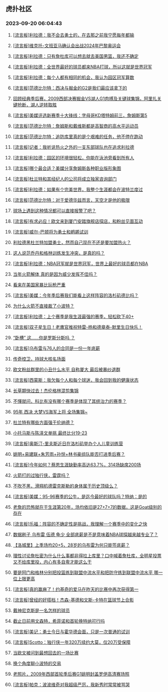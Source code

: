 ## 虎扑社区 
### 2023-09-20 06:04:43

1. [[流言板]利拉德：我不会去勇士的，在去那之前我宁愿每年都输](https://bbs.hupu.com/62161012.html)

2. [[流言板]维克托-文班亚马确认会出战2024年巴黎奥运会](https://bbs.hupu.com/62160331.html)

3. [[流言板]利拉德：只有詹杜库可以想去就去美国男篮，我还不确定](https://bbs.hupu.com/62160780.html)

4. [[流言板]利拉德：全世界最好的球员都来NBA打球，所以这就是世界冠军](https://bbs.hupu.com/62161310.html)

5. [[流言板]利拉德：每个人都有相同的机会，我认为园区冠军算数](https://bbs.hupu.com/62160976.html)

6. [[流言板]范德比尔特：西决与掘金的G2是我们最应该拿下的](https://bbs.hupu.com/62160670.html)

7. [回顾经典季后赛，2009西部决赛掘金VS湖人G1肉搏及关键球集锦，阿里扎关键抢断，湖人逆转取胜](https://bbs.hupu.com/62157893.html)

8. [[流言板]美媒评选新赛季十大锋线：字母哥KD塔特姆前三，詹姆斯第5](https://bbs.hupu.com/62161123.html)

9. [[流言板]范德比尔特：詹姆斯和戴维斯都是高智商的高水平运动员](https://bbs.hupu.com/62161248.html)

10. [[流言板]范德比尔特：追防库里真的是个艰难的任务，他不停在跑动](https://bbs.hupu.com/62160550.html)

11. [[流言板]记者：我听说热火之外的一支东部球队也在追求利拉德](https://bbs.hupu.com/62161610.html)

12. [[流言板]利拉德：园区的环境很轻松，你能在泳池旁看到所有人](https://bbs.hupu.com/62161028.html)

13. [[流言板]哪个最合适？美媒分享詹姆斯各种职业版形象图](https://bbs.hupu.com/62157638.html)

14. [[流言板]杜兰特和其经纪人的公司将成立独家咨询部门](https://bbs.hupu.com/62161534.html)

15. [[流言板]利拉德：如果有个完美世界，我整个生涯都会在波特兰度过](https://bbs.hupu.com/62160789.html)

16. [[流言板]范德比尔特：对于爱德华兹而言，天空才是他的极限](https://bbs.hupu.com/62161004.html)

17. [球场上遇到这种情况都可以直接报警了吧？](https://bbs.hupu.com/62160216.html)

18. [[流言板]有求必应！欧文来到厦门安踏旗舰店探店，和粉丝见面互动](https://bbs.hupu.com/62158902.html)

19. [[流言板]威尔-巴顿将为勇士和鹈鹕试训](https://bbs.hupu.com/62156474.html)

20. [利拉德黑杜兰特加盟勇士，然而自己现在不还是要加盟热火？](https://bbs.hupu.com/62162100.html)

21. [这人说范乔丹和格林训练发生冲突，是真的吗？](https://bbs.hupu.com/62159878.html)

22. [[流言板]利拉德：NBA冠军就是世界冠军，世界上最好的球员都在NBA](https://bbs.hupu.com/62158001.html)

23. [当年火箭解体 真的是因为威少发挥不佳吗？](https://bbs.hupu.com/62161840.html)

24. [看来在美国家暴比玩枪严重](https://bbs.hupu.com/62161300.html)

25. [[流言板]美媒：今年季后赛我们能看上这样阵容的洛杉矶德比吗？](https://bbs.hupu.com/62159225.html)

26. [为什么火箭不直接裁了小波特？](https://bbs.hupu.com/62161793.html)

27. [[流言板]利拉德：上个赛季是我生涯最强的赛季，轻松砍下40+](https://bbs.hupu.com/62157823.html)

28. [[流言板]双子星生日！老鹰官推祝特雷-杨和德章泰-默里生日快乐！](https://bbs.hupu.com/62161177.html)

29. [“卧槽”  这……你是罗斯分斯吗 ？](https://bbs.hupu.com/62156862.html)

30. [[流言板]乌布雷与76人的合同是一份一年底薪](https://bbs.hupu.com/62156042.html)

31. [传奇控卫，持球大核名场面](https://bbs.hupu.com/62160003.html)

32. [欧文粉丝群里的小丑什么水平 自称厦大 最后被暴纱退群](https://bbs.hupu.com/62159469.html)

33. [[流言板]西蒙斯：我欠每个人和每个球迷，我会回到我的健康状态](https://bbs.hupu.com/62154880.html)

34. [长草期快过去！杰伦格林混剪集锦](https://bbs.hupu.com/62158347.html)

35. [不懂就问，科比有没有哪个赛季是体现了其统治力的赛季？](https://bbs.hupu.com/62160165.html)

36. [95年 西决 大梦VS海军上将 全场集锦~](https://bbs.hupu.com/62159957.html)

37. [杜兰特有哪些方面强于伦纳德？](https://bbs.hupu.com/62159712.html)

38. [小托马斯与陈泽文单挑   最终比分19-23](https://bbs.hupu.com/62154887.html)

39. [[流言板]奥斯汀-里夫斯近日在洛杉矶举办个人儿童训练营](https://bbs.hupu.com/62157246.html)

40. [姚明+易建联+朱芳雨+孙悦+林书豪组队能否打进季后赛？](https://bbs.hupu.com/62159911.html)

41. [[流言板]今年如何？蔡恩生涯缺勤率高达63.7%，314场缺席200场](https://bbs.hupu.com/62154555.html)

42. [火箭打的过独行侠，雷霆吗？](https://bbs.hupu.com/62160243.html)

43. [不吹不黑，滑翔机德雷克斯勒的身体属于历史顶级么？](https://bbs.hupu.com/62158175.html)

44. [[流言板]美媒：95-96赛季的公牛，是迄今最好的球队吗？特纳：是的](https://bbs.hupu.com/62159268.html)

45. [老詹的恐怖就在于生涯第20年，场均依旧是27+7+7的数据，这是Goat级别的存在](https://bbs.hupu.com/62160926.html)

46. [[流言板]乐福：阵容的不确定性是挑战，我理解一个赛季中的变化之快](https://bbs.hupu.com/62161517.html)

47. [数据刷子 乌布雷 伍德 龟少 全部底薪是不是意味着NBA球探越来越专业了？](https://bbs.hupu.com/62158555.html)

48. [【洛城里】上季场均20+5，28岁的乌布雷为何只能签底薪？](https://bbs.hupu.com/62157225.html)

49. [理性讨论詹杜密为什么什么事都非得拉上库里？口中喊着詹杜库，全明星投票又不给库里投，内心有多自卑才能这么干](https://bbs.hupu.com/62161323.html)

50. [要是阿门和格林分别把投篮练到联盟中流水平和把防守练到联盟中流水平 哪一位上限更高](https://bbs.hupu.com/62160886.html)

51. [[流言板]真的赢麻了！约基奇的爱马在昨天的比赛中再次获得第一](https://bbs.hupu.com/62155108.html)

52. [[流言板]曾经的好搭档！杰森-基德和文斯-卡特在篮球节上合影](https://bbs.hupu.com/62160880.html)

53. [戴神尼克斯是一名怎样的球员](https://bbs.hupu.com/62160384.html)

54. [截止日前用文森特，希菲诺和首轮换特纳可行吗](https://bbs.hupu.com/62161872.html)

55. [[流言板]美记：勇士今日与霍华德会面，只是一次普通的试训](https://bbs.hupu.com/62153465.html)

56. [[流言板]Scotto：独行侠一年320万续约大莫，仅20万受保障](https://bbs.hupu.com/62154961.html)

57. [当欧文被问到最想回去的一场比赛](https://bbs.hupu.com/62161209.html)

58. [换个角度聊小波特的交易](https://bbs.hupu.com/62158720.html)

59. [老照片，2009年西部首轮季后赛G1姚明封盖罗伊高清赛场照](https://bbs.hupu.com/62158798.html)

60. [[流言板]帕克：波波维奇对我超级严厉，我新秀时常常被骂哭](https://bbs.hupu.com/62158671.html)

